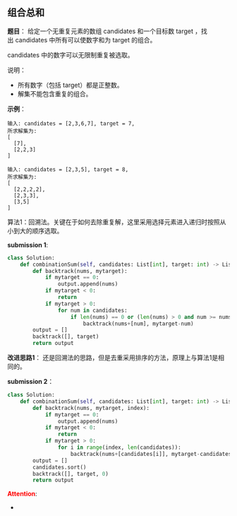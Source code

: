 ## 组合总和
**题目**：
给定一个无重复元素的数组 candidates 和一个目标数 target ，找出 candidates 中所有可以使数字和为 target 的组合。

candidates 中的数字可以无限制重复被选取。

说明：

- 所有数字（包括 target）都是正整数。
- 解集不能包含重复的组合。


**示例**：
```
输入: candidates = [2,3,6,7], target = 7,
所求解集为:
[
  [7],
  [2,2,3]
]
```
```
输入: candidates = [2,3,5], target = 8,
所求解集为:
[
  [2,2,2,2],
  [2,3,3],
  [3,5]
]
```

算法1：回溯法。关键在于如何去除重复解，这里采用选择元素进入递归时按照从小到大的顺序选取。

**submission 1**:
```python
class Solution:
    def combinationSum(self, candidates: List[int], target: int) -> List[List[int]]:
        def backtrack(nums, mytarget):
            if mytarget == 0:
                output.append(nums)
            if mytarget < 0:
                return
            if mytarget > 0:
                for num in candidates:
                    if len(nums) == 0 or (len(nums) > 0 and num >= nums[-1]): # 保证不出现重复解的条件判断，加入的下一个元素不能比之前的小
                        backtrack(nums+[num], mytarget-num)
        output = []
        backtrack([], target)
        return output
```


**改进思路1**：
还是回溯法的思路，但是去重采用排序的方法，原理上与算法1是相同的。

**submission 2**：
```python
class Solution:
    def combinationSum(self, candidates: List[int], target: int) -> List[List[int]]:
        def backtrack(nums, mytarget, index):
            if mytarget == 0:
                output.append(nums)
            if mytarget < 0:
                return
            if mytarget > 0:
                for i in range(index, len(candidates)):
                    backtrack(nums+[candidates[i]], mytarget-candidates[i], i)
        output = []
        candidates.sort()
        backtrack([], target, 0)
        return output
```


<font color="#FF0000">**Attention**</font>:

- 
